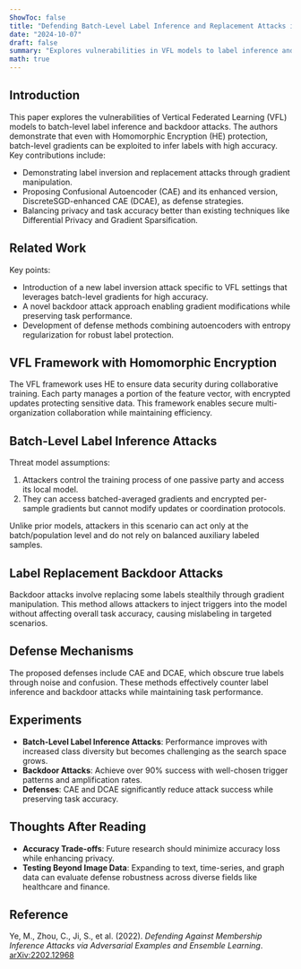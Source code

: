 ```yaml
---
ShowToc: false
title: "Defending Batch-Level Label Inference and Replacement Attacks in Vertical Federated Learning"
date: "2024-10-07"
draft: false
summary: "Explores vulnerabilities in VFL models to label inference and backdoor attacks and proposes effective defenses like CAE and DCAE."
math: true
---
```


## Introduction

This paper explores the vulnerabilities of Vertical Federated Learning (VFL) models to batch-level label inference and backdoor attacks. The authors demonstrate that even with Homomorphic Encryption (HE) protection, batch-level gradients can be exploited to infer labels with high accuracy. Key contributions include:

- Demonstrating label inversion and replacement attacks through gradient manipulation.
- Proposing Confusional Autoencoder (CAE) and its enhanced version, DiscreteSGD-enhanced CAE (DCAE), as defense strategies.
- Balancing privacy and task accuracy better than existing techniques like Differential Privacy and Gradient Sparsification.

## Related Work

Key points:
- Introduction of a new label inversion attack specific to VFL settings that leverages batch-level gradients for high accuracy.
- A novel backdoor attack approach enabling gradient modifications while preserving task performance.
- Development of defense methods combining autoencoders with entropy regularization for robust label protection.

## VFL Framework with Homomorphic Encryption

The VFL framework uses HE to ensure data security during collaborative training. Each party manages a portion of the feature vector, with encrypted updates protecting sensitive data. This framework enables secure multi-organization collaboration while maintaining efficiency.

## Batch-Level Label Inference Attacks

Threat model assumptions:
1. Attackers control the training process of one passive party and access its local model.
2. They can access batched-averaged gradients and encrypted per-sample gradients but cannot modify updates or coordination protocols.

Unlike prior models, attackers in this scenario can act only at the batch/population level and do not rely on balanced auxiliary labeled samples.

## Label Replacement Backdoor Attacks

Backdoor attacks involve replacing some labels stealthily through gradient manipulation. This method allows attackers to inject triggers into the model without affecting overall task accuracy, causing mislabeling in targeted scenarios.

## Defense Mechanisms

The proposed defenses include CAE and DCAE, which obscure true labels through noise and confusion. These methods effectively counter label inference and backdoor attacks while maintaining task performance.

## Experiments

- **Batch-Level Label Inference Attacks**: Performance improves with increased class diversity but becomes challenging as the search space grows.
- **Backdoor Attacks**: Achieve over 90% success with well-chosen trigger patterns and amplification rates.
- **Defenses**: CAE and DCAE significantly reduce attack success while preserving task accuracy.

## Thoughts After Reading

- **Accuracy Trade-offs**: Future research should minimize accuracy loss while enhancing privacy.
- **Testing Beyond Image Data**: Expanding to text, time-series, and graph data can evaluate defense robustness across diverse fields like healthcare and finance.

## Reference
Ye, M., Zhou, C., Ji, S., et al. (2022). *Defending Against Membership Inference Attacks via Adversarial Examples and Ensemble Learning*. [arXiv:2202.12968](https://arxiv.org/abs/2202.12968)